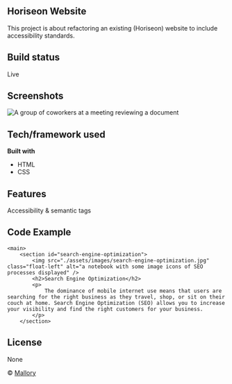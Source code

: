 ## Horiseon Website
This project is about refactoring an existing (Horiseon) website to include accessibility standards.

## Build status

Live
 
## Screenshots

![A group of coworkers at a meeting reviewing a document ](/assets/images/digital-marketing-meeting.jpg?raw=true "Horiseon Meeting")

## Tech/framework used

<b>Built with</b>
- HTML
- CSS

## Features
Accessibility & semantic tags

## Code Example

<!-- Main benefits section begins -->
    <main>
        <section id="search-engine-optimization">
            <img src="./assets/images/search-engine-optimization.jpg" class="float-left" alt="a notebook with some image icons of SEO processes displayed" />
            <h2>Search Engine Optimization</h2>
            <p>
                The dominance of mobile internet use means that users are searching for the right business as they travel, shop, or sit on their couch at home. Search Engine Optimization (SEO) allows you to increase your visibility and find the right customers for your business.
            </p>
        </section>


## License
None

© [Mallory]()
